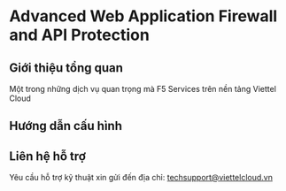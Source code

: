 # Advanced Web Application Firewall and API Protection
## Giới thiệu tổng quan
Một trong những dịch vụ quan trọng mà F5 Services trên nền tảng Viettel Cloud 
## Hướng dẫn cấu hình
## Liên hệ hỗ trợ
Yêu cầu hỗ trợ kỹ thuật xin gửi đến địa chỉ: techsupport@viettelcloud.vn
